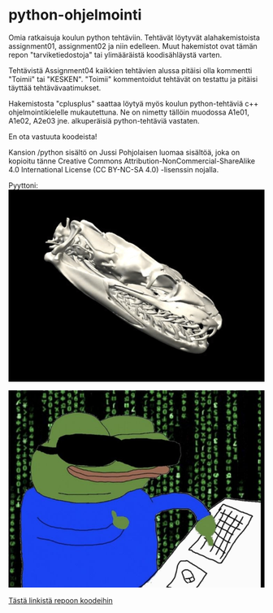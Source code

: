 # python-ohjelmointi
Omia ratkaisuja koulun python tehtäviin. Tehtävät löytyvät alahakemistoista assignment01, assignment02 ja niin edelleen. Muut hakemistot ovat tämän repon "tarviketiedostoja" tai ylimääräistä koodisähläystä varten.

Tehtävistä Assignment04 kaikkien tehtävien alussa pitäisi olla kommentti "Toimii" tai "KESKEN". "Toimii" kommentoidut tehtävät on testattu ja pitäisi täyttää tehtävävaatimukset.

Hakemistosta "cplusplus" saattaa löytyä myös koulun python-tehtäviä c++ ohjelmointikielelle mukautettuna. Ne on nimetty tällöin muodossa A1e01, A1e02, A2e03 jne. alkuperäisiä python-tehtäviä vastaten.  

En ota vastuuta koodeista!  

Kansion /python sisältö on Jussi Pohjolaisen luomaa sisältöä, joka on kopioitu tänne Creative Commons Attribution-NonCommercial-ShareAlike 4.0 International License (CC BY-NC-SA 4.0) -lisenssin nojalla.  

Pyyttoni:  
![pyyttoni](/assets/fixed-python-loop.gif)

![pepe-koodaa](/assets/pepe-koodaa.jpg)

[Tästä linkistä repoon koodeihin](https://github.com/NicodemusN/python-ohjelmointi)
